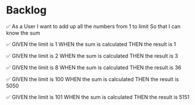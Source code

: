 # Backlog

✅
As a User
I want to add up all the numbers from 1 to limit
So that I can know the sum

✅
GIVEN the limit is 1
WHEN the sum is calculated
THEN the result is 1

✅
GIVEN the limit is 2
WHEN the sum is calculated
THEN the result is 3

✅
GIVEN the limit is 8
WHEN the sum is calculated
THEN the result is 36

✅
GIVEN the limit is 100
WHEN the sum is calculated
THEN the result is 5050

✅
GIVEN the limit is 101
WHEN the sum is calculated
THEN the result is 5151
